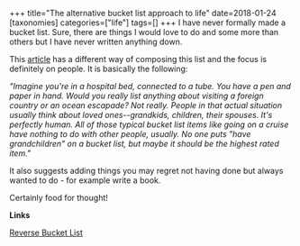 +++
title="The alternative bucket list approach to life"
date=2018-01-24
[taxonomies]
categories=["life"]
tags=[]
+++
I have never formally made a bucket list. Sure, there are things I would love to do and some more than others but I have never written anything down.
<!-- more -->

This [article](https://www.inc.com/john-brandon/why-you-should-create-a-bucket-listin-reverse.html) has a different way of composing this list and the focus is definitely on people. It is basically the following:

_"Imagine you're in a hospital bed, connected to a tube. You have a pen and paper in hand. Would you really list anything about visiting a foreign country or an ocean escapade? Not really. People in that actual situation usually think about loved ones--grandkids, children, their spouses. It's perfectly human. All of those typical bucket list items like going on a cruise have nothing to do with other people, usually. No one puts "have grandchildren" on a bucket list, but maybe it should be the highest rated item."_

It also suggests adding things you may regret not having done but always wanted to do - for example write a book.

Certainly food for thought!

__Links__

[Reverse Bucket List](https://www.inc.com/john-brandon/why-you-should-create-a-bucket-listin-reverse.html)
